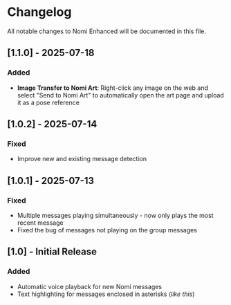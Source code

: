 # Changelog

All notable changes to Nomi Enhanced will be documented in this file.

## [1.1.0] - 2025-07-18

### Added
- **Image Transfer to Nomi Art**: Right-click any image on the web and select "Send to Nomi Art" to automatically open the art page and upload it as a pose reference

## [1.0.2] - 2025-07-14

### Fixed
- Improve new and existing message detection

## [1.0.1] - 2025-07-13

### Fixed
- Multiple messages playing simultaneously - now only plays the most recent message
- Fixed the bug of messages not playing on the group messages

## [1.0] - Initial Release

### Added
- Automatic voice playback for new Nomi messages
- Text highlighting for messages enclosed in asterisks (*like this*)
